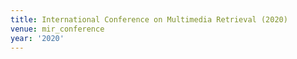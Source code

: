 ```yaml
---
title: International Conference on Multimedia Retrieval (2020)
venue: mir_conference
year: '2020'
---
```

